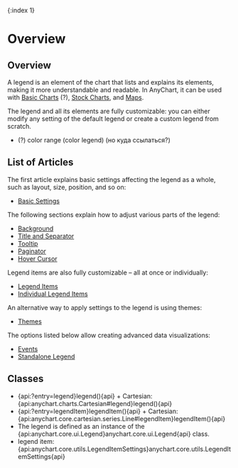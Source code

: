 {:index 1}
# Overview

## Overview

A legend is an element of the chart that lists and explains its elements, making it more understandable and readable. In AnyChart, it can be used with [Basic Charts](../../Basic_Charts/General_Settings#legend) (?), [Stock Charts](../../Stock_Charts/Legend), and [Maps](../../Maps/Legend).

The legend and all its elements are fully customizable: you can either modify any setting of the default legend or create a custom legend from scratch.

* (?) color range (color legend) (но куда ссылаться?)

## List of Articles

The first article explains basic settings affecting the legend as a whole, such as layout, size, position, and so on:

* [Basic Settings](Basic_Settings)

The following sections explain how to adjust various parts of the legend:

* [Background](Background)
* [Title and Separator](Title_and_Separator)
* [Tooltip](Tooltip)
* [Paginator](Paginator)
* [Hover Cursor](Hover_Cursor)

Legend items are also fully customizable – all at once or individually:

* [Legend Items](Legend_Items)
* [Individual Legend Items](Individual_Legend_Items)

An alternative way to apply settings to the legend is using themes:

* [Themes](Themes)

The options listed below allow creating advanced data visualizations:

* [Events](Events)
* [Standalone Legend](Standalone_Legend)

## Classes

* {api:?entry=legend}legend(){api} + Cartesian: {api:anychart.charts.Cartesian#legend}legend(){api}
* {api:?entry=legendItem}legendItem(){api} + Cartesian: {api:anychart.core.cartesian.series.Line#legendItem}legendItem(){api}
* The legend is defined as an instance of the {api:anychart.core.ui.Legend}anychart.core.ui.Legend{api} class.
* legend item: {api:anychart.core.utils.LegendItemSettings}anychart.core.utils.LegendItemSettings{api}